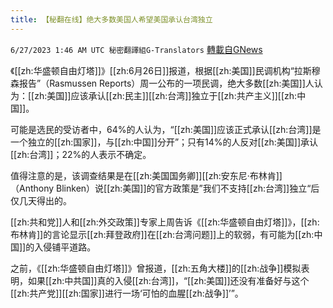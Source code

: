 ```yaml
---
title: 【秘翻在线】绝大多数美国人希望美国承认台湾独立
---
```

`6/27/2023 1:46 AM UTC 秘密翻譯組G-Translators` [轉載自GNews](https://gnews.org/articles/1414998)

《[[zh:华盛顿自由灯塔]]》[[zh:6月26日]]报道，根据[[zh:美国]]民调机构“拉斯穆森报告”（Rasmussen Reports）周一公布的一项民调，绝大多数[[zh:美国]]人认为：[[zh:美国]]应该承认[[zh:民主]][[zh:台湾]]独立于[[zh:共产主义]][[zh:中国]]。

可能是选民的受访者中，64%的人认为，“[[zh:美国]]应该正式承认[[zh:台湾]]是一个独立的[[zh:国家]]，与[[zh:中国]]分开”；只有14%的人反对[[zh:美国]]承认[[zh:台湾]]；22%的人表示不确定。

值得注意的是，该调查结果是在[[zh:美国国务卿]][[zh:安东尼·布林肯]]（Anthony Blinken）说[[zh:美国]]的官方政策是”我们不支持[[zh:台湾]]独立“后仅几天得出的。

[[zh:共和党]]人和[[zh:外交政策]]专家上周告诉《[[zh:华盛顿自由灯塔]]》，[[zh:布林肯]]的言论显示[[zh:拜登政府]]在[[zh:台湾问题]]上的软弱，有可能为[[zh:中国]]的入侵铺平道路。

之前，《[[zh:华盛顿自由灯塔]]》曾报道，[[zh:五角大楼]]的[[zh:战争]]模拟表明，如果[[zh:中共国]]真的入侵[[zh:台湾]]，“[[zh:美国]]还没有准备好与这个[[zh:共产党]][[zh:国家]]进行一场‘可怕的血腥[[zh:战争]]’”。
